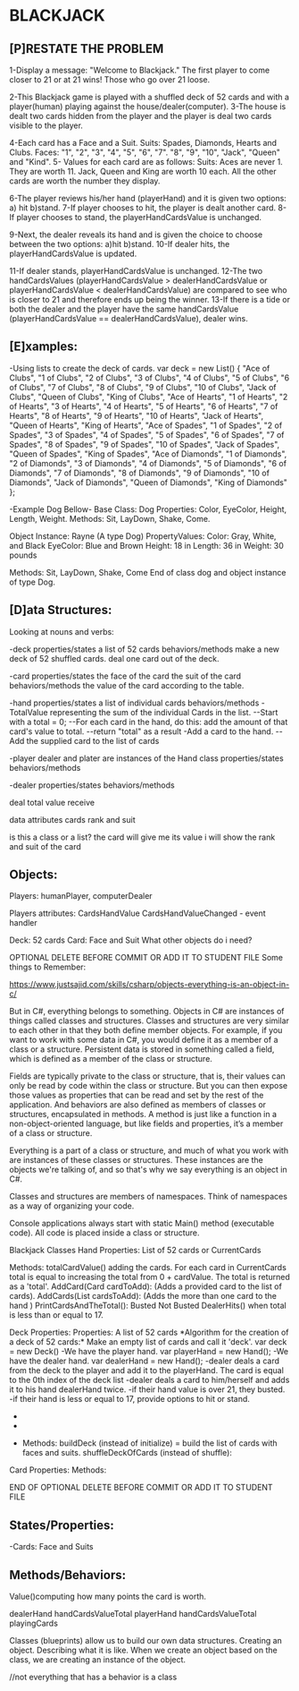 # BLACKJACK

## [P]RESTATE THE PROBLEM

1-Display a message: "Welcome to Blackjack." The first player to come closer to 21 or at 21 wins! Those who go over 21 loose.

2-This Blackjack game is played with a shuffled deck of 52 cards and with a player(human) playing against the house/dealer(computer).
3-The house is dealt two cards hidden from the player and the player is deal two cards visible to the player.

4-Each card has a Face and a Suit.
Suits: Spades, Diamonds, Hearts and Clubs.
Faces: "1", "2", "3", "4", "5", "6", "7". "8", "9", "10", "Jack", "Queen" and "Kind".
5- Values for each card are as follows: Suits: Aces are never 1. They are worth 11. Jack, Queen and King are worth 10 each. All the other cards are worth the number they display.

6-The player reviews his/her hand (playerHand) and it is given two options: a) hit b)stand.
7-If player chooses to hit, the player is dealt another card.
8-If player chooses to stand, the playerHandCardsValue is unchanged.

9-Next, the dealer reveals its hand and is given the choice to choose between the two options: a)hit b)stand.
10-If dealer hits, the playerHandCardsValue is updated.

11-If dealer stands, playerHandCardsValue is unchanged.
12-The two handCardsValues (playerHandCardsValue > dealerHandCardsValue or playerHandCardsValue < dealerHandCardsValue) are compared to see who is closer to 21 and therefore ends up being the winner.
13-If there is a tide or both the dealer and the player have the same handCardsValue (playerHandCardsValue == dealerHandCardsValue), dealer wins.

## [E]xamples:

-Using lists to create the deck of cards.
var deck = new List<string>() {
"Ace of Clubs",
"1 of Clubs", "2 of Clubs", "3 of Clubs", "4 of Clubs", "5 of Clubs", "6 of Clubs", "7 of Clubs", "8 of Clubs", "9 of Clubs", "10 of Clubs", "Jack of Clubs", "Queen of Clubs", "King of Clubs", "Ace of Hearts", "1 of Hearts", "2 of Hearts", "3 of Hearts", "4 of Hearts", "5 of Hearts", "6 of Hearts", "7 of Hearts", "8 of Hearts", "9 of Hearts", "10 of Hearts", "Jack of Hearts", "Queen of Hearts", "King of Hearts", "Ace of Spades", "1 of Spades", "2 of Spades", "3 of Spades", "4 of Spades", "5 of Spades", "6 of Spades", "7 of Spades", "8 of Spades", "9 of Spades", "10 of Spades", "Jack of Spades", "Queen of Spades", "King of Spades", "Ace of Diamonds", "1 of Diamonds", "2 of Diamonds", "3 of Diamonds", "4 of Diamonds", "5 of Diamonds", "6 of Diamonds", "7 of Diamonds", "8 of Diamonds", "9 of Diamonds", "10 of Diamonds", "Jack of Diamonds", "Queen of Diamonds", "King of Diamonds" };

-Example Dog Bellow-
Base Class: Dog
Properties:
Color, EyeColor, Height, Length, Weight.
Methods: Sit, LayDown, Shake, Come.

Object Instance: Rayne (A type Dog)
PropertyValues:
Color: Gray, White, and Black
EyeColor: Blue and Brown
Height: 18 in
Length: 36 in
Weight: 30 pounds

Methods: Sit, LayDown, Shake, Come
End of class dog and object instance of type Dog.

## [D]ata Structures:

Looking at nouns and verbs:

-deck
properties/states
a list of 52 cards
behaviors/methods
make a new deck of 52 shuffled cards. deal one card out of the deck.

-card
properties/states
the face of the card
the suit of the card
behaviors/methods
the value of the card according to the table.

-hand
properties/states
a list of individual cards
behaviors/methods
-TotalValue representing the sum of the individual Cards in the list.
--Start with a total = 0;
--For each card in the hand, do this: add the amount of that card's value to total.
--return "total" as a result
-Add a card to the hand.
--Add the supplied card to the list of cards

-player
dealer and plater are instances of the Hand class
properties/states
behaviors/methods

-dealer
properties/states
behaviors/methods

deal total value receive

data attributes
cards rank and suit

is this a class or a list?
the card will give me its value
i will show the rank and suit of the card

## Objects:

Players: humanPlayer, computerDealer

Players attributes:
CardsHandValue
CardsHandValueChanged - event handler

Deck: 52 cards
Card: Face and Suit
What other objects do i need?

OPTIONAL DELETE BEFORE COMMIT OR ADD IT TO STUDENT FILE
Some things to Remember:

https://www.justsajid.com/skills/csharp/objects-everything-is-an-object-in-c/

But in C#, everything belongs to something. Objects in C# are instances of things called classes and structures. Classes and structures are very similar to each other in that they both define member objects. For example, if you want to work with some data in C#, you would define it as a member of a class or a structure. Persistent data is stored in something called a field, which is defined as a member of the class or structure.

Fields are typically private to the class or structure, that is, their values can only be read by code within the class or structure. But you can then expose those values as properties that can be read and set by the rest of the application. And behaviors are also defined as members of classes or structures, encapsulated in methods. A method is just like a function in a non-object-oriented language, but like fields and properties, it’s a member of a class or structure.

Everything is a part of a class or structure, and much of what you work with are instances of these classes or structures. These instances are the objects we're talking of, and so that's why we say everything is an object in C#.

Classes and structures are members of namespaces. Think of namespaces as a way of organizing your code.

Console applications always start with static Main() method (executable code).
All code is placed inside a class or structure.

Blackjack Classes
Hand
Properties: List of 52 cards or CurrentCards

Methods: totalCardValue() adding the cards.
For each card in CurrentCards total is equal to increasing the total from 0 + cardValue. The total is returned as a 'total'.
AddCard(Card cardToAdd): (Adds a provided card to the list of cards).
AddCards(List<Card> cardsToAdd): (Adds the more than one card to the hand )
PrintCardsAndTheTotal():
Busted
Not Busted
DealerHits() when total is less than or equal to 17.

Deck
Properties: Properties: A list of 52 cards
\*Algorithm for the creation of a deck of 52 cards:\*
Make an empty list of cards and call it 'deck'.
var deck = new Deck()
-We have the player hand.
var playerHand = new Hand();
-We have the dealer hand.
var dealerHand = new Hand();
-dealer deals a card from the deck to the player and add it to the playerHand.
The card is equal to the 0th index of the deck list
-dealer deals a card to him/herself and adds it to his hand dealerHand twice.
-if their hand value is over 21, they busted.
-if their hand is less or equal to 17, provide options to hit or stand.

-
-

- Methods:
  buildDeck (instead of initialize) = build the list of cards with faces and suits.
  shuffleDeckOfCards (instead of shuffle):

Card
Properties:
Methods:

END OF OPTIONAL DELETE BEFORE COMMIT OR ADD IT TO STUDENT FILE

## States/Properties:

-Cards: Face and Suits

## Methods/Behaviors:

Value()computing how many points the card is worth.

dealerHand
handCardsValueTotal
playerHand
handCardsValueTotal
playingCards

Classes (blueprints) allow us to build our own data structures.
Creating an object.
Describing what it is like.
When we create an object based on the class, we are creating an instance of the object.

//not everything that has a behavior is a class
